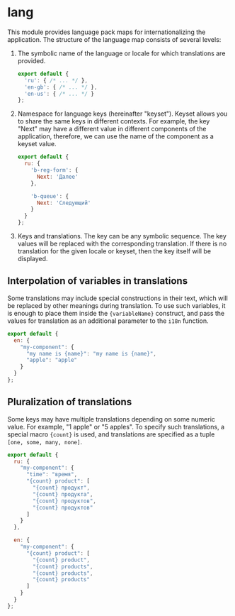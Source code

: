 # lang

This module provides language pack maps for internationalizing the application.
The structure of the language map consists of several levels:

1. The symbolic name of the language or locale for which translations are provided.

   ```js
   export default {
     'ru': { /* ... */ },
     'en-gb': { /* ... */ },
     'en-us': { /* ... */ }
   };
   ```

2. Namespace for language keys (hereinafter "keyset"). Keyset allows you to share the same keys in different contexts.
   For example, the key "Next" may have a different value in different components of the application, therefore,
   we can use the name of the component as a keyset value.

   ```js
   export default {
     ru: {
       'b-reg-form': {
         Next: 'Далее'
       },

       'b-queue': {
         Next: 'Следующий'
       }
     }
   };
   ```

3. Keys and translations. The key can be any symbolic sequence. The key values will be replaced with the corresponding translation.
   If there is no translation for the given locale or keyset, then the key itself will be displayed.

## Interpolation of variables in translations

Some translations may include special constructions in their text, which will be replaced by other meanings during translation.
To use such variables, it is enough to place them inside the `{variableName}` construct, and pass the values for
translation as an additional parameter to the `i18n` function.

```js
export default {
  en: {
    "my-component": {
      "my name is {name}": "my name is {name}",
      "apple": "apple"
    }
  }
};
```

## Pluralization of translations

Some keys may have multiple translations depending on some numeric value. For example, "1 apple" or "5 apples".
To specify such translations, a special macro `{count}` is used, and translations are specified as a tuple `[one, some, many, none]`.

```js
export default {
  ru: {
    "my-component": {
      "time": "время",
      "{count} product": [
        "{count} продукт",
        "{count} продукта",
        "{count} продуктов",
        "{count} продуктов"
      ]
    }
  },

  en: {
    "my-component": {
      "{count} product": [
        "{count} product",
        "{count} products",
        "{count} products",
        "{count} products"
      ]
    }
  }
};
```
